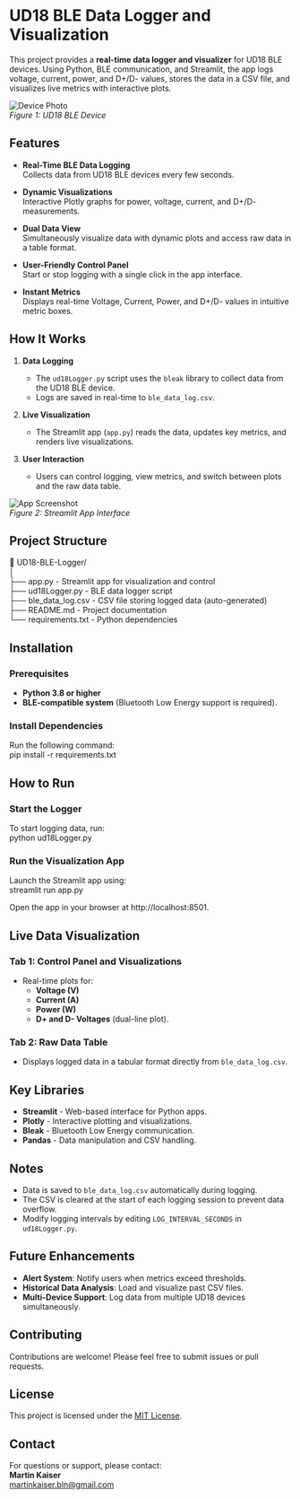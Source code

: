 # UD18 BLE Data Logger and Visualization

This project provides a **real-time data logger and visualizer** for UD18 BLE devices. Using Python, BLE communication, and Streamlit, the app logs voltage, current, power, and D+/D- values, stores the data in a CSV file, and visualizes live metrics with interactive plots.

![Device Photo](path/to/device_photo.jpg)  
*Figure 1: UD18 BLE Device*

## Features

- **Real-Time BLE Data Logging**  
  Collects data from UD18 BLE devices every few seconds.

- **Dynamic Visualizations**  
  Interactive Plotly graphs for power, voltage, current, and D+/D- measurements.

- **Dual Data View**  
  Simultaneously visualize data with dynamic plots and access raw data in a table format.

- **User-Friendly Control Panel**  
  Start or stop logging with a single click in the app interface.

- **Instant Metrics**  
  Displays real-time Voltage, Current, Power, and D+/D- values in intuitive metric boxes.

## How It Works

1. **Data Logging**  
   - The `ud18Logger.py` script uses the `bleak` library to collect data from the UD18 BLE device.  
   - Logs are saved in real-time to `ble_data_log.csv`.

2. **Live Visualization**  
   - The Streamlit app (`app.py`) reads the data, updates key metrics, and renders live visualizations.

3. **User Interaction**  
   - Users can control logging, view metrics, and switch between plots and the raw data table.

![App Screenshot](path/to/screenshot.jpg)  
*Figure 2: Streamlit App Interface*

## Project Structure

📁 UD18-BLE-Logger/  
│  
├── app.py              - Streamlit app for visualization and control  
├── ud18Logger.py       - BLE data logger script  
├── ble_data_log.csv    - CSV file storing logged data (auto-generated)  
├── README.md           - Project documentation  
└── requirements.txt    - Python dependencies  

## Installation

### Prerequisites

- **Python 3.8 or higher**  
- **BLE-compatible system** (Bluetooth Low Energy support is required).

### Install Dependencies

Run the following command:  
pip install -r requirements.txt

## How to Run

### Start the Logger

To start logging data, run:  
python ud18Logger.py

### Run the Visualization App

Launch the Streamlit app using:  
streamlit run app.py

Open the app in your browser at http://localhost:8501.

## Live Data Visualization

### Tab 1: Control Panel and Visualizations

- Real-time plots for:  
  - **Voltage (V)**  
  - **Current (A)**  
  - **Power (W)**  
  - **D+ and D- Voltages** (dual-line plot).

### Tab 2: Raw Data Table

- Displays logged data in a tabular format directly from `ble_data_log.csv`.

## Key Libraries

- **Streamlit** - Web-based interface for Python apps.  
- **Plotly** - Interactive plotting and visualizations.  
- **Bleak** - Bluetooth Low Energy communication.  
- **Pandas** - Data manipulation and CSV handling.

## Notes

- Data is saved to `ble_data_log.csv` automatically during logging.  
- The CSV is cleared at the start of each logging session to prevent data overflow.  
- Modify logging intervals by editing `LOG_INTERVAL_SECONDS` in `ud18Logger.py`.

## Future Enhancements

- **Alert System**: Notify users when metrics exceed thresholds.  
- **Historical Data Analysis**: Load and visualize past CSV files.  
- **Multi-Device Support**: Log data from multiple UD18 devices simultaneously.

## Contributing

Contributions are welcome! Please feel free to submit issues or pull requests.

## License

This project is licensed under the [MIT License](https://opensource.org/licenses/MIT).

## Contact

For questions or support, please contact:  
**Martin Kaiser**  
martinkaiser.bln@gmail.com
